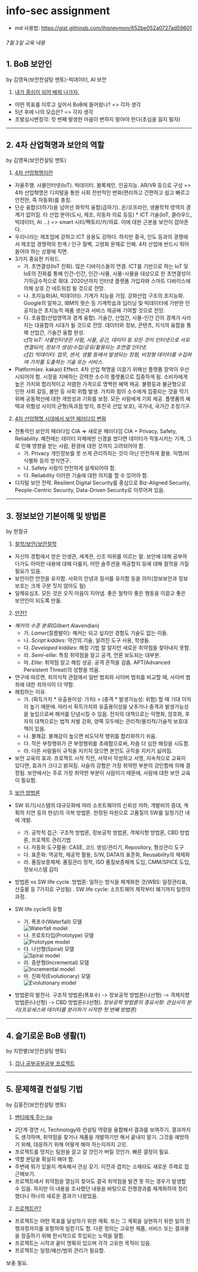 # info-sec assignment

* md 사용법: <https://gist.githinsb.com/ihoneymon/652be052a0727ad59601>

###### 7월 3일 교육 내용

## 1. BoB 보안인
by 김영옥(보안컨설팅 멘토)-빅데이터, AI 보안  
1) <ins>내가 중심이 되어 배워 나가자.</ins>
* 어떤 목표를 이루고 싶어서 BoB에 들어왔나? => 각자 생각
* 5년 후에 나의 모습은? => 각자 생각
* 초발심시변정각: 첫 번째 발생한 마음이 변하지 말아야 한다(초심을 잃지 말자)

-----------------------------

## 2. 4차 산업혁명과 보안의 역할
by 김영옥(보안컨설팅 멘토)  
1) <ins>4차 산업혁명이란</ins>
* 자율주행. 사물인터넷(IoT). 빅데이터. 블록체인. 인공지능. AR/VR 등으로 구성 => 4차 산업혁명은 디지털을 통한 사회 전반적인 변화(편리하고 간편하고 쉽고 빠르고 안전한, 즉 자동화)를 총칭.
* 단순 융합(더하기)을 넘어선 화학적 융합(곱하기). 온/오프라인, 생물학적 영역의 경계가 없어짐. 타 산업 분야(도시, 제조, 자동차 의료 등등) * ICT 기술(IoT, 클라우드, 빅데이터, AI ...) => smart 시티/팩토리/카/의료. 이에 대한 근본을 보안이 잡아준다.
* 우리나라는 제조업에 강하고 ICT 응용도 강하다. 하지만 중국, 인도 등과의 경쟁에서 제조업 경쟁력의 한계 / 인구 절벽, 고령화 문제로 인해. 4차 산업에 반드시 뛰어들어야 하는 상황에 직면.
* 3가지 중요한 키워드.
    * 가. 초연결성(IoT 진화). 많은 디바이스들의 연결. ICT를 기반으로 하는 IoT 및 IoE의 진화를 통해 인간-인간, 인간-사물, 사물-사물을 대상으로 한 초연결성이 기하급수적으로 확대. 2020년까지 인터넷 플랫폼 가입자와 스마트 디바이스에 의해 상호 간 네트워킹 될 것으로 전망.
    * 나. 초지능화(AI, 빅데이터). 기계가 지능을 가짐. 강화산업 구조의 초지능화. Google의 알파고, IBM의 왓슨 등 기계학습과 딥러닝 및 빅데이터에 기반한 인공지능은 초지능적 제품 생산과 서비스 제공에 기여할 것으로 전망.
    * 다. 초융합(산업영역과 경계 융합). 기술간, 산업간, 사물-인간 간의 경계가 사라지는 대융합의 시대가 될 것으로 전망. 데이터와 정보, 콘텐츠, 지식의 융합을 통해 산업간, 기술간 융합 완성.  
_cf1) IoT: 사물인터넷은 사람, 사물, 공간, 데이터 등 모든 것이 인터넷으로 서로 연결되어, 정보가 생성/수집/공유/활용되는 초연결 인터넷._  
_cf2) 빅데이터: 업무, 센서, 생활 등에서 발생되는 정형, 비정형 데이터를 수집하여 가치를 도출하는 기술 또는 서비스._
* Platform(ex. kakao) Effect. 4차 산업 혁명을 이끌기 위해선 플랫폼 장악이 우선시되어야 함. 시장을 지배하는 강력한 소수의 플랫폼으로 집중하게 됨. 소비자에게 높은 가치와 합리적이고 저렴한 가격으로 명백한 혜택 제공. 불평등과 불균형으로 인한 사회 갈등, 불안 등 사회 위험 발생. 가치와 힘이 소수에게 집중되는 것을 막기 위해 공동혁신에 대한 개방성과 기회를 보장. 모든 사람에게 기회 제공. 플랫폼의 혜택과 위험성 사이의 균형(독과점 방지, 후진국 산업 보호), 국가내, 국가간 조정기구.

2) <ins>4차 산업혁명 시대에서 보안 패러다임 변화</ins>
* 전통적인 보안의 패러다임 CIA => 새로운 패러다임 CIA + Privacy, Safety, Reliability. 예전에는 데이터 자체에만 신경을 썼다면 데이터가 작동시키는 기계, 그로 인해 영향을 받는 사람, 환경에 대한 것까지 고려되어야 함.
    * 가. Privacy 개인정보를 못 쓰게 관리하자는 것이 아닌 안전하게 활용. 익명/비식별화 등의 방식연구.
    * 나. Safety 사람이 안전하게 설계되어야 함.
    * 다. Reliability 이러한 기술에 대한 의지를 할 수 있어야 함.
* 디지털 보안 전략. Resilient Digital Security를 중심으로 Biz-Aligned Security, People-Centric Security, Data-Driven Security로 이루어져 있음.

-----------------------------

## 3. 정보보안 기본이해 및 방법론
by 한철규
1) <ins>철학/보안/보안철학</ins>
* 자신의 경험에서 얻은 인생관, 세계관, 신조 따위를 이르는 말. 보안에 대해 공부하다가도 어떠한 내용에 대해 다룰지, 어떤 솔루션을 제공할지 등에 대해 철학을 가질 필요가 있음.
* 보안이란 안전을 유지함. 사회의 안녕과 질서를 유지함 등을 의미(정보보안과 정보보호는 크게 구분 짓지 않아도 됨)
* 일체유심조. 모든 것은 오직 마음이 지어냄. 좋은 철학이 좋은 행동을 이끌고 좋은 보안인이 되도록 만듦.

2) <ins>안전?</ins>
* _해커의 수준 분류_(Gilbert Alavendian)
    * 가. _Lamer_(절름발이): 해커는 되고 싶지만 경험도 기술도 없는 이들.
    * 나. _Script kiddies_: 약간의 기술, 알려진 도구 사용, 학생들.
    * 다. _Developed kiddies_: 해킹 기법 잘 알지만 새로운 취약점을 찾아내지 못함.
    * 라. _Semi-elite_: 특정 취약점을 알고 공격, 언론 보도되는 대부분.
    * 마. _Elite_: 취약점 알고 해킹 성공. 공격 흔적을 감춤. APT(Advanced Persistent Threat)의 성향을 띄움.
* 연구에 따르면, 죄의식적 관점에서 일반 범죄와 사이버 범죄를 비교할 때, 사이버 범죄에 대한 죄의식이 더 약함.
* 해킹하는 이유.
    * 가. (획득가치 * 유출용이성: 가치) > (충격 * 발생가능성: 위험) 할 때 기대 이익이 높기 때문에. 따라서 획득가치와 유출용이성을 낮추거나 충격과 발생가능성을 높임으로써 해커를 단념시킬 수 있음. 전자의 대책으로는 익명화, 암호화, 후자의 대책으로는 법적 처벌 강화, 양쪽 모두에는 관리적/물리적/기술적 보호대책이 있음.
    * 나. 불쾌감. 불쾌감이 높으면 비도덕적 행위를 합리화하기 쉬움.
    * 다. 작은 부정행위가 큰 부정행위를 초래함으로써, 차츰 더 심한 해킹을 시도함.
    * 라. 다른 사람들이 규칙을 지키지 않으면 본인도 규칙을 지키기 싫어짐.
* 보안 교육의 효과. 프로젝트 시작 직전, 서약서 작성하고 서명, 지속적으로 교육이 있다면, 효과가 크다고 밝혀짐. 사슬의 강함은 가장 취약한 부분의 강인함에 의해 결정됨. 보안에서는 주로 가장 취약한 부분이 사람이기 때문에, 사람에 대한 보안 교육이 필요함.

3) <ins>보안 방법론</ins>
* SW 위기(시스템의 대규모화에 따라 소프트웨어의 신뢰성 저하, 개발비의 증대, 계획의 지연 등의 현상)의 극복 방법론. 한정된 자원으로 고품질의 SW를 일정기간 내에 개발.
    * 가. 공학적 접근: 구조적 방법론, 정보공학 방법론, 객체지향 방법론, CBD 방법론, 프로젝트 관리기법
    * 나. 자동화 도구활용: CASE, 코드 생성/관리기, Repository, 형상관리 도구
    * 다. 표준화: 역공학, 재공학 활용, S/W, DATA의 표준화, Reusability의 체제화
    * 라. 품질보증체제: 품질관리 정착, ISO 품질보증체제 도입, CMM/SPICE 도입, 정보시스템 감리
* 방법론 vs SW life cycle. 방법론: 일하는 방식을 체계화한 것(WBS: 일정관리표, 산출물 등 7가지로 구성됨) . SW life cycle: 소프트웨어 제작부터 폐기까지 일련의 과정.
* SW life cycle의 유형
    * 가. 폭포수(Waterfall) 모델  
    ![Waterfall model](https://user-images.githubusercontent.com/63287638/124350075-70db6e80-dc2d-11eb-9db9-e540ca5de7e9.png)  
    * 나. 프로토타입(Prototype) 모델  
    ![Prototype model](https://user-images.githubusercontent.com/63287638/124350081-789b1300-dc2d-11eb-9ebb-21dd257c6593.png)  
    * 다. 나선형(Spiral) 모델  
    ![Spiral model](https://user-images.githubusercontent.com/63287638/124350084-7f298a80-dc2d-11eb-92f3-05b436fc6db3.png)  
    * 라. 증분형(Incremental) 모델  
    ![Incremental model](https://user-images.githubusercontent.com/63287638/124350090-8cdf1000-dc2d-11eb-85a2-648ad3efb15d.png)  
    * 마. 진화적(Evolutionary) 모델  
    ![Evolutionary model](https://user-images.githubusercontent.com/63287638/124350095-923c5a80-dc2d-11eb-97a2-cd24aae609cf.png)  

* 방법론의 발전사. 구조적 방법론(폭포수) -> 정보공학 방법론(나선형) -> 객체지향 방법론(나선형) -> CBD 방법론(나선형). _정보공학 방법론의 중요사항: 관심사의 분리(프로세스와 데이터를 분리하기 시작한 첫 번째 방법론)_

-----------------------------

## 4. 슬기로운 BoB 생활(1)
by 지한별(보안컨설팅 멘토)  
1) <ins>겁나 공부공부공부 프로젝트</ins>

-----------------------------

## 5. 문제해결 컨설팅 기법
by 김홍진(보안컨설팅 멘토)  
1) <ins>멘티에게 주는 tip</ins>
* 2단계 경연 시, Technology와 컨설팅 역량을 융합해서 결과를 보여주기. 결과까지도 생각하며, 취약점을 찾거나 제품을 개발하기만 해서 끝내지 말기. 그것을 예방하기 위해, 대응하기 위해 어떻게 해야 하는지까지 고민.
* 프로젝트를 망치는 팀원을 끌고 갈 것인가 버릴 것인가. 빠른 결정이 필요.
* 역할 분담을 확실히 해야 함.
* 주변에 뭐가 있을지 계속해서 관심 갖기. 이전과 겹치는 소재라도 새로운 주제로 접근해보기.
* 프로젝트에서 취약점을 열심히 찾아도 결국 취약점을 발견 못 하는 경우가 발생할 수 있음. 하지만 이 내용을 조사했던 내용을 바탕으로 진행경과를 체계화하여 정리했더니 하나의 새로운 결과가 나왔었음.

2) <ins>프로젝트란?</ins>
* 프로젝트는 어떤 목표를 달성하기 위한 계획. 또는 그 계획을 실현하기 위한 일의 진행과정까지를 포함하여 일컫기도 함. 다른 정의는 고유한 제품, 서비스 또는 결과물을 창출하기 위해 한시적으로 투입되는 노력을 말함.
* 프로젝트는 시작과 끝이 명확히 있으며 각각 고유한 목적이 있음.
* 프로젝트는 일정/예산/범위 관리가 필요함.

보충 필요.
